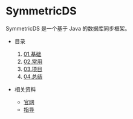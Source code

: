 # SymmetricDS
SymmetricDS 是一个基于 Java 的数据库同步框架。

* 目录
    1. [01.基础](01.Basic)
    2. [02.常用](02.Framework)
    3. [03.项目](03.Project)
    4. [04.总结](04.Summary)

* 相关资料
    * [官网](http://www.symmetricds.org/)
    * [指导](https://blog.csdn.net/lemon_tree12138/article/details/51891291)
